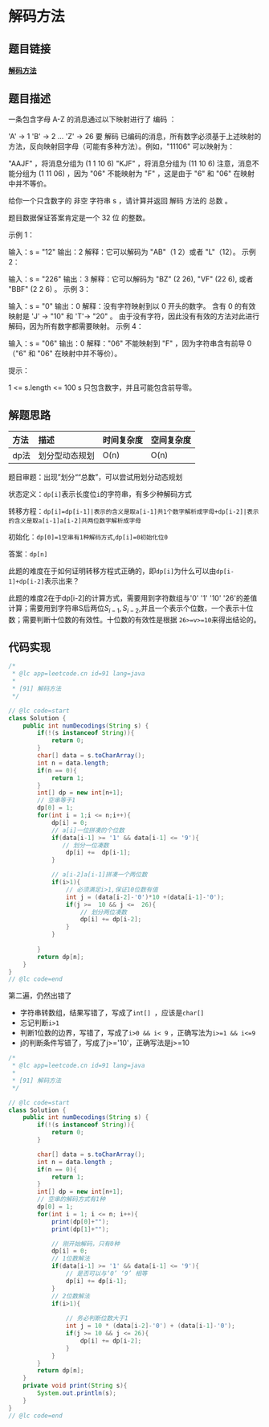 # 解码方法

## 题目链接

#### [解码方法](https://leetcode-cn.com/problems/decode-ways/)

## 题目描述

一条包含字母 A-Z 的消息通过以下映射进行了 编码 ：

'A' -> 1
'B' -> 2
...
'Z' -> 26
要 解码 已编码的消息，所有数字必须基于上述映射的方法，反向映射回字母（可能有多种方法）。例如，"11106" 可以映射为：

"AAJF" ，将消息分组为 (1 1 10 6)
"KJF" ，将消息分组为 (11 10 6)
注意，消息不能分组为  (1 11 06) ，因为 "06" 不能映射为 "F" ，这是由于 "6" 和 "06" 在映射中并不等价。

给你一个只含数字的 非空 字符串 s ，请计算并返回 解码 方法的 总数 。

题目数据保证答案肯定是一个 32 位 的整数。

 

示例 1：

输入：s = "12"
输出：2
解释：它可以解码为 "AB"（1 2）或者 "L"（12）。
示例 2：

输入：s = "226"
输出：3
解释：它可以解码为 "BZ" (2 26), "VF" (22 6), 或者 "BBF" (2 2 6) 。
示例 3：

输入：s = "0"
输出：0
解释：没有字符映射到以 0 开头的数字。
含有 0 的有效映射是 'J' -> "10" 和 'T'-> "20" 。
由于没有字符，因此没有有效的方法对此进行解码，因为所有数字都需要映射。
示例 4：

输入：s = "06"
输出：0
解释："06" 不能映射到 "F" ，因为字符串含有前导 0（"6" 和 "06" 在映射中并不等价）。


提示：

1 <= s.length <= 100
s 只包含数字，并且可能包含前导零。



## 解题思路

| 方法 | 描述           | 时间复杂度 | 空间复杂度 |
| :--- | :------------- | :--------- | :--------- |
| dp法 | 划分型动态规划 | O(n)       | O(n)       |

题目审题：出现”划分““总数”，可以尝试用划分动态规划

状态定义：`dp[i]`表示长度位`i`的字符串，有多少种解码方式

转移方程：`dp[i]=dp[i-1]|表示的含义是取a[i-1]共1个数字解析成字母+dp[i-2]|表示的含义是取a[i-1]a[i-2]共两位数字解析成字母`

初始化：`dp[0]=1空串有1种解码方式`,`dp[i]=0初始化位0`

答案：`dp[n]`

此题的难度在于如何证明转移方程式正确的，即`dp[i]`为什么可以由`dp[i-1]+dp[i-2]`表示出来？

此题的难度2在于dp[i-2]的计算方式，需要用到字符数组与'0' '1' '10' '26'的差值计算；需要用到字符串S后两位$S_{i-1},S_{i-2}$,并且一个表示个位数，一个表示十位数；需要判断十位数的有效性。十位数的有效性是根据 `26>=v>=10`来得出结论的。

## 代码实现

```java
/*
 * @lc app=leetcode.cn id=91 lang=java
 *
 * [91] 解码方法
 */

// @lc code=start
class Solution {
    public int numDecodings(String s) {
        if(!(s instanceof String)){
            return 0;
        }
        char[] data = s.toCharArray();
        int n = data.length;
        if(n == 0){
            return 1;
        }
        int[] dp = new int[n+1];
        // 空串等于1
        dp[0] = 1;
        for(int i = 1;i <= n;i++){
            dp[i] = 0;
            // a[i]一位拼凑的个位数
            if(data[i-1] >= '1' && data[i-1] <= '9'){
               // 划分一位凑数
                dp[i] +=  dp[i-1];
            }

            // a[i-2]a[i-1]拼凑一个两位数
            if(i>1){
                // 必须满足i>1,保证10位数有值
                int j = (data[i-2]-'0')*10 +(data[i-1]-'0');
                if(j >=  10 && j <=  26){
                    // 划分两位凑数
                    dp[i] += dp[i-2];
                }
            }
          
        }
        return dp[n];
    }
}
// @lc code=end


```

第二遍，仍然出错了

- 字符串转数组，结果写错了，写成了`int[] `，应该是`char[]`
- 忘记判断`i>1`
- 判断1位数的边界，写错了，写成了`i>0 && i< 9` ，正确写法为`i>=1 && i<=9 `
- j的判断条件写错了，写成了j>='10'，正确写法是j>=10



```java
/*
 * @lc app=leetcode.cn id=91 lang=java
 *
 * [91] 解码方法
 */

// @lc code=start
class Solution {
    public int numDecodings(String s) {
        if(!(s instanceof String)){
            return 0;
        }

        char[] data = s.toCharArray();
        int n = data.length ;
        if(n == 0){
            return 1;
        }
        int[] dp = new int[n+1];
        // 空串的解码方式有1种
        dp[0] = 1;
        for(int i = 1; i <= n; i++){
            print(dp[0]+"");
            print(dp[1]+"");

            // 刚开始解码，只有0种
            dp[i] = 0;
            // 1位数解法
            if(data[i-1] >= '1' && data[i-1] <= '9'){
                // 是否可以与‘0’ ‘9’ 相等
                dp[i] += dp[i-1];
            }
            // 2位数解法
            if(i>1){
                
                // 务必判断位数大于1
                int j = 10 * (data[i-2]-'0') + (data[i-1]-'0');
                if(j >= 10 && j <= 26){
                    dp[i] += dp[i-2];
                }
            }
        }
        return dp[n];
    }
    private void print(String s){
        System.out.println(s);
    }
}
// @lc code=end

```

